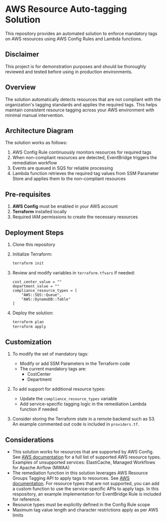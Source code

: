 # AWS Resource Auto-tagging Solution

This repository provides an automated solution to enforce mandatory tags on AWS resources using AWS Config Rules and Lambda functions.

## Disclaimer
This project is for demonstration purposes and should be thoroughly reviewed and tested before using in production environments.

## Overview

The solution automatically detects resources that are not compliant with the organization's tagging standards and applies the required tags. This helps maintain consistent resource tagging across your AWS environment with minimal manual intervention.

## Architecture Diagram

[](images/arch-diagram.png)

The solution works as follows:
1. AWS Config Rule continuously monitors resources for required tags
2. When non-compliant resources are detected, EventBridge triggers the remediation workflow
3. Events are queued in SQS for reliable processing
4. Lambda function retrieves the required tag values from SSM Parameter Store and applies them to the non-compliant resources

## Pre-requisites

1. **AWS Config** must be enabled in your AWS account
2. **Terraform** installed locally
3. Required IAM permissions to create the necessary resources

## Deployment Steps

1. Clone this repository

2. Initialize Terraform:
    ```bash
    terraform init
    ```

3. Review and modify variables in `terraform.tfvars` if needed:
    ```hcl
    cost_center_value = ""
    department_value = ""
    compliance_resource_types = [
        "AWS::SQS::Queue",
        "AWS::DynamoDB::Table"
    ]
    ```

4. Deploy the solution:
    ```bash
    terraform plan
    terraform apply
    ```

## Customization

1. To modify the set of mandatory tags:
   - Modify or add SSM Parameters in the Terraform code
   - The current mandatory tags are:
     - CostCenter
     - Department

2. To add support for additional resource types:
   - Update the `compliance_resource_types` variable
   - Add service-specific tagging logic in the remediation Lambda function if needed

3. Consider storing the Terraform state in a remote backend such as S3. An example commented out code is included in `providers.tf`.

## Considerations

- This solution works for resources that are supported by AWS Config. See [AWS documentation](https://docs.aws.amazon.com/config/latest/developerguide/resource-config-reference.html) for a full list of supported AWS resource types. Examples of unsupported services: ElastiCache, Managed Workflows for Apache Airflow (MWAA)
- The remediation function in this solution leverages AWS Resource Groups Tagging API to apply tags to resources. See [AWS documentation](https://docs.aws.amazon.com/resourcegroupstagging/latest/APIReference/supported-services.html). For resource types that are not supported, you can add a custom function to use the service-specific APIs to apply tags. In this respository, an example implementation for EventBridge Rule is included for reference.
- Resource types must be explicitly defined in the Config Rule scope
- Maximum tag value length and character restrictions apply as per AWS limits
